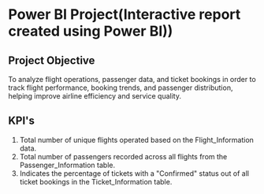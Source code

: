 # Power BI Project(Interactive report created using Power BI))
## Project Objective
To analyze flight operations, passenger data, and ticket bookings in order to track flight performance, booking trends, and passenger distribution, helping improve airline efficiency and service quality.
## KPI's
1. Total number of unique flights operated based on the Flight_Information data.
2. Total number of passengers recorded across all flights from the Passenger_Information table.
3. Indicates the percentage of tickets with a "Confirmed" status out of all ticket bookings in the Ticket_Information table.

